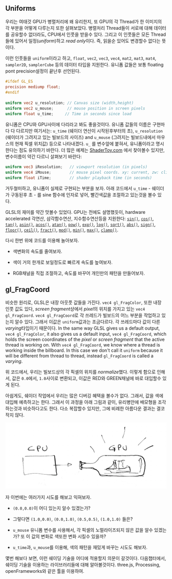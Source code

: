## Uniforms

우리는 여태것 GPU가 병렬처리에 왜 유리한지, 또 GPU의 각 Thread가 한 이미지의 각 부분을 어떻게 다루는지 또한 살펴보았다. 병렬처리 Thread들이 서로에 대해 데이터를 공유할수 없더라도, CPU에서 인풋을 받을수 있다. 그리고 이 인풋들은 모든 Thread들에 있어서 일정(*uniform*)하고 *read only*이다. 즉, 읽을순 있어도 변경할수 없다는 뜻이다.

이런 인풋들을 ```uniform```이라고 하고, ```float```, ```vec2```, ```vec3```, ```vec4```, ```mat2```, ```mat3```, ```mat4```, ```sampler2D```, ```samplerCube``` 등의 데이터 타입을 지원한다. 유니폼 값들은 보통 floating pont precision설정이 끝난후 선언된다.

```glsl
#ifdef GL_ES
precision mediump float;
#endif

uniform vec2 u_resolution; // Canvas size (width,height)
uniform vec2 u_mouse;      // mouse position in screen pixels
uniform float u_time;	  // Time in seconds since load
```

유니폼은 CPU와 GPU사이에 다리라고 봐도 좋을것이다. 유니폼 값들의 이름은 구현마다 다 다르지만 여기서는: ```u_time``` (쉐이더 연산이 시작된후부터의 초), ```u_resolution``` (쉐이더가 그려지고 있는 빌보드의 사이즈) and ```u_mouse``` (그려지는 빌보드내에서 마우스의 현재 픽셀 위치값) 등으로 나타내겠다. ```u_``` 를 변수앞에 붙혀서, 유니폼이라고 명시한다는 점도 유의하기 바란다. 더 많은 예제는 [ShaderToy.com](https://www.shadertoy.com/) 에서 찾아볼수 있지만, 변수이름이 약간 다르니 살펴보기 바란다:

```glsl
uniform vec3 iResolution;   // viewport resolution (in pixels)
uniform vec4 iMouse;        // mouse pixel coords. xy: current, zw: click
uniform float iTime;        // shader playback time (in seconds)
```

거두철미하고, 유니폼이 실제로 구현되는 부분을 보자. 아래 코드에서 ```u_time``` - 쉐이더가 구동된후 초 - 를 sine 함수에 인자로 넣어, 빨간색값을 조절하고 있는것을 볼수 있다.

<div class="codeAndCanvas" data="time.frag"></div>

GLSL의 재미를 약간 맛볼수 있었다. GPU는 전에도 설명했듯이, hardware accelerated 각연산, 삼각함수연산, 지수함수연산등을 지원한다: [```sin()```](../glossary/?search=sin), [```cos()```](../glossary/?search=cos), [```tan()```](../glossary/?search=tan), [```asin()```](../glossary/?search=asin), [```acos()```](../glossary/?search=acos), [```atan()```](../glossary/?search=atan), [```pow()```](../glossary/?search=pow), [```exp()```](../glossary/?search=exp), [```log()```](../glossary/?search=log), [```sqrt()```](../glossary/?search=sqrt), [```abs()```](../glossary/?search=abs), [```sign()```](../glossary/?search=sign), [```floor()```](../glossary/?search=floor), [```ceil()```](../glossary/?search=ceil), [```fract()```](../glossary/?search=fract), [```mod()```](../glossary/?search=mod), [```min()```](../glossary/?search=min), [```max()```](../glossary/?search=max), [```clamp()```](../glossary/?search=clamp).

다시 한번 위에 코드를 이용해 놀아보자.

* 색변화의 속도를 줄여보자.

* 색이 거의 한개로 보일정도로 빠르게 속도를 높여보자.

* RGB채널을 직접 조절하고, 속도를 바꾸어 개인만의 패턴을 만들어보자.


## gl_FragCoord

비슷한 원리로, GLSL은 내장 아웃풋 값들을 가진다. ```vec4 gl_FragColor```, 또한 내장 인풋 값도 있다, *screen fragment*상에서 *pixel*의 위치를 가지고 있는 ```vec4 gl_FragCoord```. ```vec4 gl_FragCoord```로 각 쓰레드가 빌보드의 어느 부분을 작업하고 있는지 알수 있다. 그래서 이값은 ```uniform```값과는 조금다르다. 각 쓰레드마다 값이 다른 *varying*타입이기 때문이다.
In the same way GLSL gives us a default output, ```vec4 gl_FragColor```, it also gives us a default input, ```vec4 gl_FragCoord```, which holds the screen coordinates of the *pixel* or *screen fragment* that the active thread is working on. With ```vec4 gl_FragCoord```, we know where a thread is working inside the billboard. In this case we don't call it ```uniform``` because it will be different from thread to thread, instead ```gl_FragCoord``` is called a *varying*.

<div class="codeAndCanvas" data="space.frag"></div>

위 코드에서, 우리는 빌보드상의 각 픽셀의 위치를 *normalize*했다. 이렇게 함으로 인해서, 값은 ```0.0```에서, ```1.0```사이로 변환되고, 이값은 RED와 GREEN채널에 바로 대입할수 있게 된다.

아쉽게도, 쉐이더 작업에서 우리는 많은 디버깅 혜택을 볼수가 없다. 그래서, 값을 색에 대입해 예측하고는 한다. 그래서 이 과정을 아래 그림과 같이, 유리병안에 배모형을 조각하는것과 비슷하다고도 한다. 다소 복잡할수 있지만, 그에 비례한 아름다운 결과는 결코 작지 않다.

![](08.png)

자 이번에는 여러가지 시도를 해보고 익혀보자.

* ```(0.0,0.0)```이 어디 있는지 알수 있겠는가?

* 그렇다면 ```(1.0,0.0)```, ```(0.0,1.0)```, ```(0.5,0.5)```, ```(1.0,1.0)``` 들은?

* ```u_mouse``` 유니폼 변수를 사용해서, 각 픽셀의 노멀라이즈되지 않은 값을 알수 있겠는가? 또 이 값의 변화로 색또한 변화 시킬수 있을까?

* ```u_time```과, ```u_mouse```를 이용해, 색의 패턴을 재밌게 바꾸는 시도도 해보자.

몇번 해보다 보면, 이런 쉐이딩 기술을 어디에 적용할지 의문이 갈것이다. 다음챕터에서, 쉐이딩 기술을 이용하는 라이브러리들에 대해 알아볼것이다. three.js, Processing, openFrameworks와 같은 툴을 이용하여.
